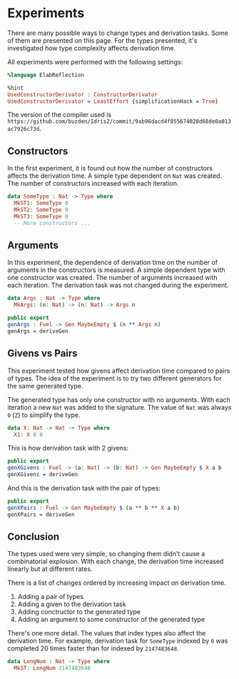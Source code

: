 # Experiments

There are many possible ways to change types and derivation tasks.
Some of them are presented on this page.
For the types presented, it's investigated how type complexity affects derivation time.

All experiments were performed with the following settings:
```idris
%language ElabReflection

%hint
UsedConstructorDerivator : ConstructorDerivator
UsedConstructorDerivator = LeastEffort {simplificationHack = True}
```

The version of the compiler used is `https://github.com/buzden/Idris2/commit/9ab96dacd4f855674028d68de0a013ac7926c73d`.

## Constructors

In the first experiment, it is found out how the number of constructors affects the derivation time.
A simple type dependent on `Nat` was created.
The number of constructors increased with each iteration.

```idris
data SomeType : Nat -> Type where
  MkST1: SomeType 0
  MkST2: SomeType 0
  MkST3: SomeType 0
  -- More constructors ...
```

## Arguments

In this experiment, the dependence of derivation time on the number of arguments in the constructors is measured.
A simple dependent type with one constructor was created.
The number of arguments increased with each iteration.
The derivation task was not changed during the experiment.

```idris
data Args : Nat -> Type where
  MkArgs: (n: Nat) -> (n: Nat) -> Args n

public export
genArgs : Fuel -> Gen MaybeEmpty $ (n ** Args n)
genArgs = deriveGen
```

## Givens vs Pairs

This experiment tested how givens affect derivation time compared to pairs of types.
The idea of the experiment is to try two different generators for the same generated type.

The generated type has only one constructor with no arguments.
With each iteration a new `Nat` was added to the signature.
The value of `Nat` was always `0` (`Z`) to simplify the type.

```idris
data X: Nat -> Nat -> Type where
  X1: X 0 0
```

This is how derivation task with 2 givens:

```idris
public export
genXGivens : Fuel -> (a: Nat) -> (b: Nat) -> Gen MaybeEmpty $ X a b
genXGivens = deriveGen
```

And this is the derivation task with the pair of types:

```idris
public export
genXPairs : Fuel -> Gen MaybeEmpty $ (a ** b ** X a b)
genXPairs = deriveGen
```

## Conclusion

The types used were very simple, so changing them didn't cause a combinatorial explosion.
With each change, the derivation time increased linearly but at different rates.

There is a list of changes ordered by increasing impact on derivation time.

1. Adding a pair of types
2. Adding a given to the derivation task
3. Adding conctructor to the generated type
4. Adding an argument to some constructor of the generated type

There's one more detail. The values that index types also affect the derivation time.
For example, derivation task for `SomeType` indexed by `0` was completed 20 times faster than for indexed by `2147483648`.

```idris
data LongNum : Nat -> Type where
  MkST: LongNum 2147483648
```
